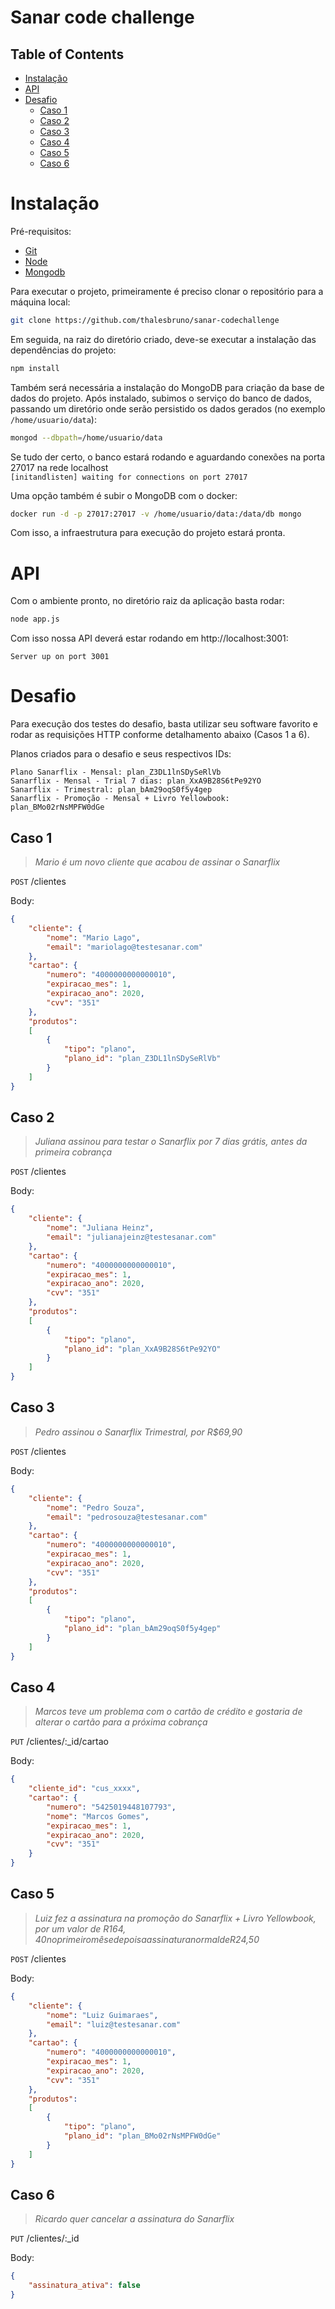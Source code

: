 Sanar code challenge
====================

<!--ts-->
Table of Contents
-----------------
* [Instalação](#instalacao)
* [API](#api)
* [Desafio](#desafio)
  * [Caso 1](#caso-1)
  * [Caso 2](#caso-2)
  * [Caso 3](#caso-3)
  * [Caso 4](#caso-4)
  * [Caso 5](#caso-5)
  * [Caso 6](#caso-6)
<!--te-->

Instalação
==========
Pré-requisitos:
- [Git](https://git-scm.com/book/pt-br/v1/Primeiros-passos-Instalando-Git)
- [Node](https://nodejs.org/en/download/)
- [Mongodb](https://www.mongodb.com/what-is-mongodb)

Para executar o projeto, primeiramente é preciso clonar o repositório para a máquina local:
```bash
git clone https://github.com/thalesbruno/sanar-codechallenge
```
Em seguida, na raiz do diretório criado, deve-se executar a instalação das dependências do projeto:
```bash
npm install
```
Também será necessária a instalação do MongoDB para criação da base de dados do projeto. Após instalado, subimos o serviço do banco de dados, passando um diretório onde serão persistido os dados gerados (no exemplo `/home/usuario/data`):
```bash
mongod --dbpath=/home/usuario/data
```
Se tudo der certo, o banco estará rodando e aguardando conexões na porta 27017 na rede localhost  
`[initandlisten] waiting for connections on port 27017`

Uma opção também é subir o MongoDB com o docker:
```bash
docker run -d -p 27017:27017 -v /home/usuario/data:/data/db mongo
```

Com isso, a infraestrutura para execução do projeto estará pronta.

API
===

Com o ambiente pronto, no diretório raiz da aplicação basta rodar:
```bash
node app.js
```
Com isso nossa API deverá estar rodando em http://localhost:3001:  

`Server up on port 3001`

Desafio
=======

Para execução dos testes do desafio, basta utilizar seu software favorito e rodar as requisições HTTP conforme detalhamento abaixo (Casos 1 a 6).

Planos criados para o desafio e seus respectivos IDs:
```
Plano Sanarflix - Mensal: plan_Z3DL1lnSDySeRlVb
Sanarflix - Mensal - Trial 7 dias: plan_XxA9B28S6tPe92YO
Sanarflix - Trimestral: plan_bAm29oqS0f5y4gep
Sanarflix - Promoção - Mensal + Livro Yellowbook: plan_BMo02rNsMPFW0dGe
```

Caso 1
------
>_Mario é um novo cliente que acabou de assinar o Sanarflix_

`POST` /clientes  

Body:
```json
{
	"cliente": {
		"nome": "Mario Lago",
		"email": "mariolago@testesanar.com"
	},
	"cartao": {
		"numero": "4000000000000010",
		"expiracao_mes": 1,
		"expiracao_ano": 2020,
		"cvv": "351"
	},
	"produtos": 
	[ 
		{
			"tipo": "plano",
			"plano_id": "plan_Z3DL1lnSDySeRlVb"
		}
	]
}
```

Caso 2
------
>_Juliana assinou para testar o Sanarflix por 7 dias grátis, antes da primeira cobrança_

`POST` /clientes

Body:
```json
{
	"cliente": {
		"nome": "Juliana Heinz",
		"email": "julianajeinz@testesanar.com"
	},
	"cartao": {
		"numero": "4000000000000010",
		"expiracao_mes": 1,
		"expiracao_ano": 2020,
		"cvv": "351"
	},
	"produtos": 
	[ 
		{
			"tipo": "plano",
			"plano_id": "plan_XxA9B28S6tPe92YO"
		}
	]
}
```

Caso 3
------
>_Pedro assinou o Sanarflix Trimestral, por R$69,90_

`POST` /clientes

Body:
```json
{
	"cliente": {
		"nome": "Pedro Souza",
		"email": "pedrosouza@testesanar.com"
	},
	"cartao": {
		"numero": "4000000000000010",
		"expiracao_mes": 1,
		"expiracao_ano": 2020,
		"cvv": "351"
	},
	"produtos": 
	[ 
		{
			"tipo": "plano",
			"plano_id": "plan_bAm29oqS0f5y4gep"
		}
	]
}
```

Caso 4
------
>_Marcos teve um problema com o cartão de crédito e gostaria de alterar o cartão para
a próxima cobrança_

`PUT` /clientes/:_id/cartao

Body:
```json
{
	"cliente_id": "cus_xxxx",
	"cartao": {
		"numero": "5425019448107793",
		"nome": "Marcos Gomes",
		"expiracao_mes": 1,
		"expiracao_ano": 2020,
		"cvv": "351"
	}
}
```


Caso 5
------
>_Luiz fez a assinatura na promoção do Sanarflix + Livro Yellowbook, por um valor de
R$164,40 no primeiro mês e depois a assinatura normal de R$24,50_

`POST` /clientes

Body:
```json
{
	"cliente": {
		"nome": "Luiz Guimaraes",
		"email": "luiz@testesanar.com"
	},
	"cartao": {
		"numero": "4000000000000010",
		"expiracao_mes": 1,
		"expiracao_ano": 2020,
		"cvv": "351"
	},
	"produtos": 
	[ 
		{
			"tipo": "plano",
			"plano_id": "plan_BMo02rNsMPFW0dGe"
		}
	]
}
```


Caso 6
------
>_Ricardo quer cancelar a assinatura do Sanarflix_

`PUT` /clientes/:_id

Body:
```json
{
	"assinatura_ativa": false
}
```
